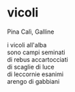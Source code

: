 # vicoli

Pina Calì, Galline

i vicoli all'alba  
sono campi seminati  
di rebus accartocciati  
di scaglie di luce  
di leccornie esanimi  
arengo di gabbiani
